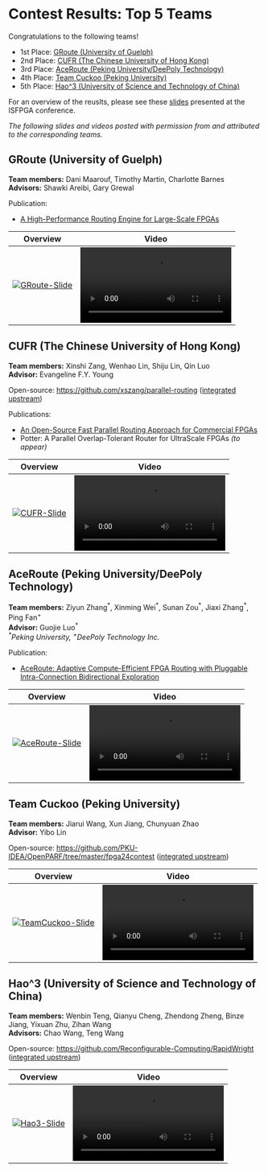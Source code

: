# Contest Results: Top 5 Teams

Congratulations to the following teams!

* 1st Place: [GRoute (University of Guelph)](#groute-university-of-guelph)
* 2nd Place: [CUFR (The Chinese University of Hong Kong)](#cufr-the-chinese-university-of-hong-kong)
* 3rd Place: [AceRoute (Peking University/DeePoly Technology)](#aceroute-peking-universitydeepoly-technology)
* 4th Place: [Team Cuckoo (Peking University)](#team-cuckoo-peking-university)
* 5th Place: [Hao^3 (University of Science and Technology of China)](#hao3-university-of-science-and-technology-of-china)

For an overview of the reuslts, please see these [slides](fpga24-contest-slides.pdf) presented at the ISFPGA conference.

*The following slides and videos posted with permission from and attributed to the corresponding teams.*

## GRoute (University of Guelph)

**Team members:** Dani Maarouf, Timothy Martin, Charlotte Barnes<br>
**Advisors:** Shawki Areibi, Gary Grewal

Publication:
- [A High-Performance Routing Engine for Large-Scale FPGAs](https://doi.ieeecomputersociety.org/10.1109/FPL64840.2024.00017)

| Overview | Video |
| - | - |
| [![GRoute-Slide](https://github.com/Xilinx/fpga24_routing_contest/assets/90657806/5b279fc6-6c58-43f1-9b51-a0aef72dcf86)](https://github.com/Xilinx/fpga24_routing_contest/assets/90657806/5b279fc6-6c58-43f1-9b51-a0aef72dcf86) | <video src="https://github.com/Xilinx/fpga24_routing_contest/assets/90657806/edbcbd5a-f86b-47fe-ae58-a10c05b15e8a#t=0.5" controls="controls" style="max-width: 662px;"/> |

## CUFR (The Chinese University of Hong Kong)

**Team members:** Xinshi Zang, Wenhao Lin, Shiju Lin, Qin Luo<br>
**Advisor:** Evangeline F.Y. Young

Open-source: https://github.com/xszang/parallel-routing ([integrated upstream](https://github.com/Xilinx/fpga24_routing_contest/tree/2nd-cufr))

Publications:
- [An Open-Source Fast Parallel Routing Approach for Commercial FPGAs](https://github.com/xszang/parallel-routing/blob/main/doc/glsvlsi24-camera-ready.pdf)
- Potter: A Parallel Overlap-Tolerant Router for UltraScale FPGAs *(to appear)*

| Overview | Video |
| - | - |
| [![CUFR-Slide](https://github.com/Xilinx/fpga24_routing_contest/assets/90657806/9242ce96-6517-44c1-829f-f5c8f2d28339)](https://github.com/Xilinx/fpga24_routing_contest/assets/90657806/9242ce96-6517-44c1-829f-f5c8f2d28339) | <video src="https://github.com/Xilinx/fpga24_routing_contest/assets/90657806/780a30df-b7cc-483d-9bfb-f2f354b4d5d1#t=0.5" controls="controls" style="max-width: 662px;"/> |

## AceRoute (Peking University/DeePoly Technology)

**Team members:** Ziyun Zhang<sup>\*</sup>, Xinming Wei<sup>\*</sup>, Sunan Zou<sup>\*</sup>, Jiaxi Zhang<sup>\*</sup>, Ping Fan<sup>+</sup><br>
**Advisor:** Guojie Luo<sup>*</sup><br>
*<sup>\*</sup>Peking University, <sup>+</sup>DeePoly Technology Inc.*

Publication:
- [AceRoute: Adaptive Compute-Efficient FPGA Routing with Pluggable Intra-Connection Bidirectional Exploration](https://xmwei.com/assets/pdf/wei2024aceroute.pdf)

| Overview | Video |
| - | - |
| [![AceRoute-Slide](https://github.com/Xilinx/fpga24_routing_contest/assets/90657806/9d7dc7b6-e31d-44df-8e30-90a3f1f19daa)](https://github.com/Xilinx/fpga24_routing_contest/assets/90657806/9d7dc7b6-e31d-44df-8e30-90a3f1f19daa) | <video src="https://github.com/Xilinx/fpga24_routing_contest/assets/90657806/2f1e36da-80cd-4859-8ce8-2bfdaeb3075a#t=0.5" controls="controls" style="max-width: 662px;"/> |

## Team Cuckoo (Peking University)

**Team members:** Jiarui Wang, Xun Jiang, Chunyuan Zhao<br>
**Advisor:** Yibo Lin

Open-source: https://github.com/PKU-IDEA/OpenPARF/tree/master/fpga24contest ([integrated upstream](https://github.com/Xilinx/fpga24_routing_contest/tree/4th-cuckoo))

| Overview | Video |
| - | - |
| [![TeamCuckoo-Slide](https://github.com/Xilinx/fpga24_routing_contest/assets/90657806/6483ab18-be08-4be3-ad46-8b69a5d13a55)](https://github.com/Xilinx/fpga24_routing_contest/assets/90657806/6483ab18-be08-4be3-ad46-8b69a5d13a55) | <video src="https://github.com/Xilinx/fpga24_routing_contest/assets/90657806/af84a46e-d73a-4b87-be18-9652621f6b5c" controls="controls" style="max-width: 662px;"/> |

## Hao^3 (University of Science and Technology of China)

**Team members:** Wenbin Teng, Qianyu Cheng, Zhendong Zheng, Binze Jiang, Yixuan Zhu, Zihan Wang<br>
**Advisors:** Chao Wang, Teng Wang

Open-source: https://github.com/Reconfigurable-Computing/RapidWright ([integrated upstream](https://github.com/Xilinx/fpga24_routing_contest/tree/5th-hao3))

| Overview | Video |
| - | - |
| [![Hao3-Slide](https://github.com/Xilinx/fpga24_routing_contest/assets/90657806/14b148e3-55a4-48e8-a0ee-88f19498b253)](https://github.com/Xilinx/fpga24_routing_contest/assets/90657806/14b148e3-55a4-48e8-a0ee-88f19498b253) | <video src="https://github.com/Xilinx/fpga24_routing_contest/assets/90657806/00418fb1-2bdc-4a8b-93d0-125f8726ec00" controls="controls" style="max-width: 662px;"/> |
